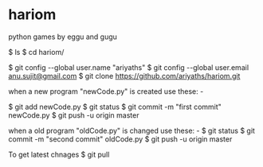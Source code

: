 # hariom
python games by eggu and gugu

$ ls
$ cd hariom/

$ git config --global user.name "ariyaths"
$ git config --global user.email anu.sujit@gmail.com
$ git clone https://github.com/ariyaths/hariom.git

when a new program "newCode.py" is created use these: -

$ git add newCode.py
$ git status
$ git commit -m "first commit" newCode.py
$ git push -u origin master


when a old program "oldCode.py" is changed use these: -
$ git status
$ git commit -m "second commit" oldCode.py
$ git push -u origin master

To get latest chnages
$ git pull